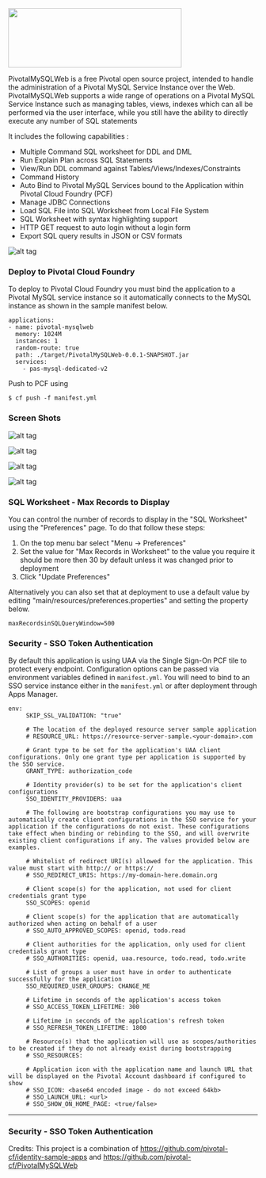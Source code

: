 <img src="https://image.ibb.co/iCvjc5/Pivotal_My_SQLWeb_BLOG.png" height="120" width="350"/>

PivotalMySQLWeb is a free Pivotal open source project, intended to handle the administration of a Pivotal MySQL Service
Instance over the Web. PivotalMySQLWeb supports a wide range of operations on a Pivotal MySQL Service Instance such as
managing tables, views, indexes which can all be performed via the user interface, while you still have the ability to
directly execute any number of SQL statements

It includes the following capabilities :

<ul>
    <li>Multiple Command SQL worksheet for DDL and DML</li>
    <li>Run Explain Plan across SQL Statements</li>
    <li>View/Run DDL command against Tables/Views/Indexes/Constraints</li>
    <li>Command History</li>
    <li>Auto Bind to Pivotal MySQL Services bound to the Application within Pivotal Cloud Foundry (PCF)</li>
    <li>Manage JDBC Connections</li>
    <li>Load SQL File into SQL Worksheet from Local File System</li>
    <li>SQL Worksheet with syntax highlighting support</li>
    <li>HTTP GET request to auto login without a login form</li>
    <li>Export SQL query results in JSON or CSV formats</li>
</ul>

![alt tag](https://image.ibb.co/kxYJLk/piv_mysqlweb1.png)


<h3>Deploy to Pivotal Cloud Foundry</h3>

To deploy to Pivotal Cloud Foundry you must bind the application to a Pivotal MySQL service instance so it automatically connects
to the MySQL instance as shown in the sample manifest below.

```
applications:
- name: pivotal-mysqlweb
  memory: 1024M
  instances: 1
  random-route: true
  path: ./target/PivotalMySQLWeb-0.0.1-SNAPSHOT.jar
  services:
    - pas-mysql-dedicated-v2
```

Push to PCF using

```
$ cf push -f manifest.yml
```

<h3>Screen Shots</h3>

![alt tag](https://image.ibb.co/kKG6rF/piv_mysqlweb3.png)

![alt tag](https://image.ibb.co/f9rZdv/piv_mysqlweb4.png)

![alt tag](https://image.ibb.co/bWG0Jv/piv_mysqlweb5.png)

![alt tag](https://image.ibb.co/bBCJ5a/piv_mysqlweb6.png)

<h3>SQL Worksheet - Max Records to Display</h3>

You can control the number of records to display in the "SQL Worksheet" using the "Preferences" page. To do that follow these steps:

1. On the top menu bar select "Menu -> Preferences"
2. Set the value for "Max Records in Worksheet" to the value you require it should be more then 30 by default unless it was changed prior to deployment
3. Click "Update Preferences"

Alternatively you can also set that at deployment to use a default value by editing "main/resources/preferences.properties" and setting the property below.

```
maxRecordsinSQLQueryWindow=500
```

<h3>Security - SSO Token Authentication</h3>

By default this application is using UAA via the Single Sign-On PCF tile to protect every endpoint. Configuration options can be passed via environment variables defined in `manifest.yml`. You will need to bind to an SSO service instance either in the `manifest.yml` or after deployment through Apps Manager.

```
env:
     SKIP_SSL_VALIDATION: "true"

     # The location of the deployed resource server sample application
     # RESOURCE_URL: https://resource-server-sample.<your-domain>.com

     # Grant type to be set for the application's UAA client configurations. Only one grant type per application is supported by the SSO service.
     GRANT_TYPE: authorization_code

     # Identity provider(s) to be set for the application's client configurations
     SSO_IDENTITY_PROVIDERS: uaa

     # The following are bootstrap configurations you may use to automatically create client configurations in the SSO service for your application if the configurations do not exist. These configurations take effect when binding or rebinding to the SSO, and will overwrite existing client configurations if any. The values provided below are examples.

     # Whitelist of redirect URI(s) allowed for the application. This value must start with http:// or https://
     # SSO_REDIRECT_URIS: https://my-domain-here.domain.org

     # Client scope(s) for the application, not used for client credentials grant type
     SSO_SCOPES: openid

     # Client scope(s) for the application that are automatically authorized when acting on behalf of a user
     # SSO_AUTO_APPROVED_SCOPES: openid, todo.read

     # Client authorities for the application, only used for client credentials grant type 
     # SSO_AUTHORITIES: openid, uaa.resource, todo.read, todo.write

     # List of groups a user must have in order to authenticate successfully for the application
     SSO_REQUIRED_USER_GROUPS: CHANGE_ME

     # Lifetime in seconds of the application's access token
     # SSO_ACCESS_TOKEN_LIFETIME: 300

     # Lifetime in seconds of the application's refresh token
     # SSO_REFRESH_TOKEN_LIFETIME: 1800

     # Resource(s) that the application will use as scopes/authorities to be created if they do not already exist during bootstrapping
     # SSO_RESOURCES: 

     # Application icon with the application name and launch URL that will be displayed on the Pivotal Account dashboard if configured to show
     # SSO_ICON: <base64 encoded image - do not exceed 64kb>
     # SSO_LAUNCH_URL: <url>
     # SSO_SHOW_ON_HOME_PAGE: <true/false>
```



<hr />
<h3>Security - SSO Token Authentication</h3>

Credits:
This project is a combination of https://github.com/pivotal-cf/identity-sample-apps and https://github.com/pivotal-cf/PivotalMySQLWeb
